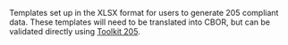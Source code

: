 Templates set up in the XLSX format for users to generate 205 compliant data. These templates will need to be translated into CBOR, but can be validated directly using [Toolkit 205](tk205.html).